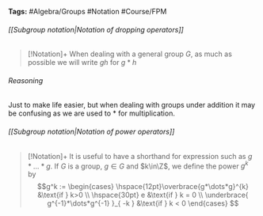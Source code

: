 **Tags:** #Algebra/Groups #Notation #Course/FPM 
###### [[Subgroup notation|Notation of dropping operators]]
> [!Notation]+
> When dealing with a general group $G$, as much as possible we will write $gh$ for $g*h$

###### Reasoning
Just to make life easier, but when dealing with groups under addition it may be confusing as we are used to $*$ for multiplication.

###### [[Subgroup notation|Notation of power operators]]
> [!Notation]+
> It is useful to have a shorthand for expression such as $g*\dots*g$. If $G$ is a group, $g\in G$ and $k\in\Z$, we define the power $g^k$ by
> $$g^k := \begin{cases}
\hspace{12pt}\overbrace{g*\dots*g}^{k} &\text{if } k>0 \\
\hspace{30pt} e &\text{if } k = 0 \\
\underbrace{ g^{-1}*\dots*g^{-1} }_{ -k } &\text{if } k < 0
\end{cases}
> $$